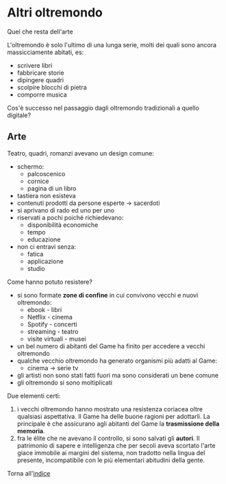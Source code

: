 # Altri oltremondo

Quel che resta dell'arte

L'oltremondo è solo l'ultimo di una lunga serie, molti dei quali sono ancora massicciamente abitati, es:

- scrivere libri
- fabbricare storie
- dipingere quadri
- scolpire blocchi di pietra
- comporre musica

Cos'è successo nel passaggio dagli oltremondo tradizionali a quello digitale?

## Arte

Teatro, quadri, romanzi avevano un design comune:

- schermo:
  - palcoscenico
  - cornice
  - pagina di un libro
- tastiera non esisteva
- contenuti prodotti da persone esperte -> sacerdoti
- si aprivano di rado ed uno per uno
- riservati a pochi poiché richiedevano:
  - disponibilità economiche
  - tempo
  - educazione
- non ci entravi senza:
  - fatica
  - applicazione
  - studio

Come hanno potuto resistere?

- si sono formate **zone di confine** in cui convivono vecchi e nuovi oltremondo:
  - ebook - libri
  - Netflix - cinema
  - Spotify - concerti
  - streaming - teatro
  - visite virtuali - musei
- un bel numero di abitanti del Game ha finito per accedere a vecchi oltremondo
- qualche vecchio oltremondo ha generato organismi più adatti al Game:
  - cinema -> serie tv
- gli artisti non sono stati fatti fuori ma sono considerati un bene comune
- gli oltremondo si sono moltiplicati

Due elementi certi:

1. i vecchi oltremondo hanno mostrato una resistenza coriacea oltre qualsiasi aspettativa.
Il Game ha delle buone ragioni per adottarli. La principale è che assicurano agli abitanti del Game la **trasmissione della memoria**.
2. fra le élite che ne avevano il controllo, si sono salvati gli **autori**.
Il patrimonio di sapere e intelligenza che per secoli aveva scortato l'arte giace immobile ai margini del sistema, non tradotto nella lingua del presente, incompatibile con le più elementari abitudini della gente.

Torna all'[indice](README.md)
